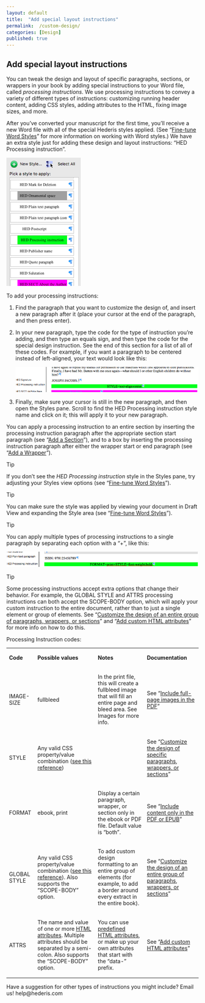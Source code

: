 ```yaml
---
layout: default
title:  "Add special layout instructions"
permalink:  /custom-design/
categories: [Design]
published: true
---
```


<section data-type="chapter" class="hsecchapter" data-hederis-type="hsecchapter" id="custom-design" data-pi-attrs="id: custom-design" role="doc-chapter" title="Add special layout instructions"><h1 data-hederis-type="hblkchaptitle" class="hblkchaptitle" id="pHhtkn7RU">Add special layout instructions</h1>
    <p class="hblkp" data-hederis-type="hblkp" id="pstg1ahMD">You can tweak the design and layout of specific paragraphs, sections, or wrappers in your book by adding special instructions to your Word file, called <em>processing instructions</em>. We use processing instructions to convey a variety of different types of instructions: customizing running header content, adding CSS styles, adding attributes to the HTML, fixing image sizes, and more.</p>
    <p class="hblkp" data-hederis-type="hblkp" id="peJSbytns">After you&#8217;ve converted your manuscript for the first time, you&#8217;ll receive a new Word file with all of the special Hederis styles applied. (See &#8220;<a href="{% post_url 2019-05-22-14-Fine-tuneWordStyles %}"><span class="Hyperlink">Fine-tune Word Styles</span></a>&#8221; for more information on working with Word styles.) We have an extra style just for adding these design and layout instructions: &#8220;HED Processing instruction&#8221;.</p>
    <img data-hederis-type="hblkimg" class="hblkimg" id="paJKsoaaH" src="/images/pi1.png"/>
    <p class="hblkp" data-hederis-type="hblkp" id="pL8DLDPkI">To add your processing instructions:</p>
    <ol class="hwprnum-list" data-hederis-type="hwprnum-list" id="poS6Oc3sF"><li class="hblkoli" data-hederis-type="hblkoli" id="liuql2sqJq"><p class="hblkoli" data-hederis-type="hblkoli" id="pFf5hMC3J">Find the paragraph that you want to customize the design of, and insert a new paragraph after it (place your cursor at the end of the paragraph, and then press enter).</p></li>
    <li class="hblkoli" data-hederis-type="hblkoli" id="liScRj2kMu"><p class="hblkoli" data-hederis-type="hblkoli" id="ptlDFqRs2">In your new paragraph, type the code for the type of instruction you&#8217;re adding, and then type an equals sign, and then type the code for the special design instruction. See the end of this section for a list of all of these codes. For example, if you want a paragraph to be centered instead of left-aligned, your text would look like this:</p><img data-hederis-type="hblkimg" class="hblkimg" id="p498X836A" src="/images/pi2.png"/>
    </li>
    <li class="hblkoli" data-hederis-type="hblkoli" id="liLjSWiWK5"><p class="hblkoli" data-hederis-type="hblkoli" id="pALw1bQWA">Finally, make sure your cursor is still in the new paragraph, and then open the Styles pane. Scroll to find the HED Processing instruction style name and click on it; this will apply it to your new paragraph.</p></li>
    </ol>
    <p class="hblkp" data-hederis-type="hblkp" id="pTontFpgK">You can apply a processing instruction to an entire section by inserting the processing instruction paragraph after the appropriate section start paragraph (see &#8220;<a href="{% post_url 2019-05-22-16-AddaSection %}"><span class="Hyperlink">Add a Section</span></a>&#8221;), and to a box by inserting the processing instruction paragraph after either the wrapper start or end paragraph (see &#8220;<a href="{% post_url 2019-05-22-15-AddaWrapper %}"><span class="Hyperlink">Add a Wrapper</span></a>&#8221;).</p>
    <aside class="hwprbox box" data-hederis-type="hwprbox" id="p7kXfjPfu" data-type="sidebar"><p class="hblktype" data-hederis-type="hblktype" id="pVnAOyKtW">Tip</p>
    <p class="hblkp" data-hederis-type="hblkp" id="pbPxe1Z2d">If you don&#8217;t see the <em>HED Processing instruction</em> style in the Styles pane, try adjusting your Styles view options (see &#8220;<a href="{% post_url 2019-05-22-14-Fine-tuneWordStyles %}"><span class="Hyperlink">Fine-tune Word Styles</span></a>&#8221;).</p>
    </aside>
    <aside class="hwprbox box" data-hederis-type="hwprbox" id="pbIHdGN9v" data-type="sidebar"><p class="hblktype" data-hederis-type="hblktype" id="pERstN5Tj">Tip</p>
    <p class="hblkp" data-hederis-type="hblkp" id="pTpA12WVv">You can make sure the style was applied by viewing your document in Draft View and expanding the Style area (see &#8220;<a href="{% post_url 2019-05-22-14-Fine-tuneWordStyles %}"><span class="Hyperlink">Fine-tune Word Styles</span></a>&#8221;).</p>
    </aside>
    <aside class="hwprbox box" data-hederis-type="hwprbox" id="pLPO7L8B9" data-type="sidebar"><p class="hblktype" data-hederis-type="hblktype" id="p1zeownrt">Tip</p>
    <p class="hblkp" data-hederis-type="hblkp" id="phGfanqR8">You can apply multiple types of processing instructions to a single paragraph by separating each option with a &#8220;+&#8221;, like this:</p>
    <img data-hederis-type="hblkimg" class="hblkimg" id="pR3egdVGu" src="/images/pi3.png"/>
    </aside>
    <aside class="hwprbox box" data-hederis-type="hwprbox" id="pEzqWiT7M" data-type="sidebar"><p class="hblktype" data-hederis-type="hblktype" id="p99oOZr4p">Tip</p>
    <p class="hblkp" data-hederis-type="hblkp" id="piFfuNIqh">Some processing instructions accept extra options that change their behavior. For example, the GLOBAL STYLE and ATTRS processing instructions can both accept the SCOPE-BODY option, which will apply your custom instruction to the entire document, rather than to just a single element or group of elements. See &#8220;<a href="{% post_url 2019-05-22-26-Customizethedesignofanentiregroupofparagraphswrappersorsections %}"><span class="Hyperlink">Customize the design of an entire group of paragraphs, wrappers, or sections</span></a>&#8221; and &#8220;<a href="{% post_url 2019-05-22-33-AddcustomHTMLattributes %}"><span class="Hyperlink">Add custom HTML attributes</span></a>&#8221; for more info on how to do this.</p>
    </aside>
    <p class="hblkp" data-hederis-type="hblkp" id="p7Tcd8EiV">Processing Instruction codes:</p>
    <table id="p9uZVYQu6">
      <tr>
        <td>
          <p class="hblkp" data-hederis-type="hblkp"><strong>Code</strong></p>
        </td>
        <td>
          <p class="hblkp" data-hederis-type="hblkp"><strong>Possible values</strong></p>
        </td>
        <td>
          <p class="hblkp" data-hederis-type="hblkp"><strong>Notes</strong></p>
        </td>
        <td>
          <p class="hblkp" data-hederis-type="hblkp"><strong>Documentation</strong></p>
        </td>
      </tr>
      <tr>
        <td>
          <p class="hblkp" data-hederis-type="hblkp">IMAGE-SIZE</p>
        </td>
        <td>
          <p class="hblkp" data-hederis-type="hblkp">fullbleed</p>
        </td>
        <td>
          <p class="hblkp" data-hederis-type="hblkp">In the print file, this will create a fullbleed image that will fill an entire page and bleed area. See Images for more info.</p>
        </td>
        <td>
          <p class="hblkp" data-hederis-type="hblkp">See &#8220;<a href="{% post_url 2019-05-22-08-Includefull-pageimagesinthePDF %}"><span class="Hyperlink">Include full-page images in the PDF</span></a>&#8221;</p>
        </td>
      </tr>
      <tr>
        <td>
          <p class="hblkp" data-hederis-type="hblkp">STYLE</p>
        </td>
        <td>
          <p class="hblkp" data-hederis-type="hblkp">Any valid CSS property/value combination (<a href="https://developer.mozilla.org/en-US/docs/Web/CSS/Reference"><span class="Hyperlink">see this reference</span></a>)</p>
        </td>
        <td/>
        <td>
          <p class="hblkp" data-hederis-type="hblkp">See &#8220;<a href="{% post_url 2019-05-22-25-Customizethedesignofspecificparagraphswrappersorsections %}"><span class="Hyperlink">Customize the design of specific paragraphs, wrappers, or sections</span></a>&#8221;</p>
        </td>
      </tr>
      <tr>
        <td>
          <p class="hblkp" data-hederis-type="hblkp">FORMAT</p>
        </td>
        <td>
          <p class="hblkp" data-hederis-type="hblkp">ebook, print</p>
        </td>
        <td>
          <p class="hblkp" data-hederis-type="hblkp">Display a certain paragraph, wrapper, or section only in the ebook or PDF file. Default value is &#8220;both&#8221;.</p>
        </td>
        <td>
          <p class="hblkp" data-hederis-type="hblkp">See &#8220;<a href="{% post_url 2019-05-22-19-IncludecontentonlyinthePDForEPUB %}"><span class="Hyperlink">Include content only in the PDF or EPUB</span></a>&#8221;</p>
        </td>
      </tr>
      <tr>
        <td>
          <p class="hblkp" data-hederis-type="hblkp">GLOBAL STYLE</p>
        </td>
        <td>
          <p class="hblkp" data-hederis-type="hblkp">Any valid CSS property/value combination (<a href="https://developer.mozilla.org/en-US/docs/Web/CSS/Reference"><span class="Hyperlink">see this reference</span></a>). Also supports the &#8220;SCOPE-BODY&#8221; option.</p>
        </td>
        <td>
          <p class="hblkp" data-hederis-type="hblkp">To add custom design formatting to an entire group of elements (for example, to add a border around every extract in the entire book).</p>
        </td>
        <td>
          <p class="hblkp" data-hederis-type="hblkp">See &#8220;<a href="{% post_url 2019-05-22-26-Customizethedesignofanentiregroupofparagraphswrappersorsections %}"><span class="Hyperlink">Customize the design of an entire group of paragraphs, wrappers, or sections</span></a>&#8221;</p>
        </td>
      </tr>
      <tr>
        <td>
          <p class="hblkp" data-hederis-type="hblkp">ATTRS</p>
        </td>
        <td>
          <p class="hblkp" data-hederis-type="hblkp">The name and value of one or more <a href="https://developer.mozilla.org/en-US/docs/Web/HTML/Attributes"><span class="Hyperlink">HTML attributes</span></a>. Multiple attributes should be separated by a semi-colon. Also supports the &#8220;SCOPE-BODY&#8221; option.</p>
        </td>
        <td>
          <p class="hblkp" data-hederis-type="hblkp">You can use <a href="https://developer.mozilla.org/en-US/docs/Web/HTML/Attributes"><span class="Hyperlink">predefined HTML attributes</span></a>, or make up your own attributes that start with the &#8220;data-&#8221; prefix.</p>
        </td>
        <td>
          <p class="hblkp" data-hederis-type="hblkp">See &#8220;<a href="{% post_url 2019-05-22-33-AddcustomHTMLattributes %}"><span class="Hyperlink">Add custom HTML attributes</span></a>&#8221;</p>
        </td>
      </tr>
    </table>
    <p class="hblkp" data-hederis-type="hblkp" id="p9yHbhdPP">Have a suggestion for other types of instructions you might include? Email us! help@hederis.com</p>
    </section>
    